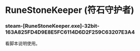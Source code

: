 # RuneStoneKeeper (符石守护者)

### steam-[RuneStoneKeeper.exe]-32bit-163A825FD4D9E8E5FC6114D6D2F259C63207E3A4
看脚本说明使用。